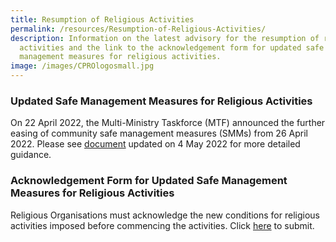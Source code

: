 ```yaml
---
title: Resumption of Religious Activities
permalink: /resources/Resumption-of-Religious-Activities/
description: Information on the latest advisory for the resumption of religious
  activities and the link to the acknowledgement form for updated safe
  management measures for religious activities.
image: /images/CPROlogosmall.jpg
---
```



### Updated Safe Management Measures for Religious Activities

On 22 April 2022, the Multi-Ministry Taskforce (MTF) announced the further easing of community safe management measures (SMMs) from 26 April 2022. Please see [document](/files/FurtherEasingofSMMsforReligiousActivities_Updatedon4May2022.pdf) updated on 4 May 2022 for more detailed guidance.

### Acknowledgement Form for Updated Safe Management Measures for Religious Activities 

Religious Organisations must acknowledge the new conditions for religious activities imposed before commencing the activities. Click [here](https://form.gov.sg/6264d02819e9a20012f4713d) to submit.